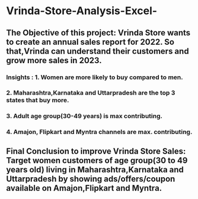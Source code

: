 # Vrinda-Store-Analysis-Excel-

## The Objective of this project: Vrinda Store wants to create an annual sales report for 2022. So that,Vrinda can understand their customers and grow more sales in 2023.
### Insights : 1. Women are more likely to buy compared to men.
 ###    2. Maharashtra,Karnataka and Uttarpradesh are the top 3 states that buy more.	
 ###     3.  Adult age group(30-49 years) is max contributing.
 ###      4.  Amajon, Flipkart and Myntra channels are max. contributing.

## Final Conclusion to improve Vrinda Store Sales: Target women customers of age group(30 to 49 years old) living in Maharashtra,Karnataka and Uttarpradesh by showing ads/offers/coupon available on Amajon,Flipkart and Myntra.



								






